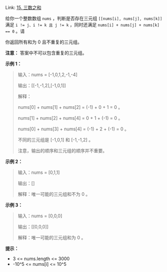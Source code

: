 Link: [15. 三数之和](https://leetcode.cn/problems/3sum/)

给你一个整数数组 `nums` ，判断是否存在三元组 `[[nums[i], nums[j], nums[k]]` 满足 `i != j、i != k 且 j != k` ，同时还满足 `nums[i] + nums[j] + nums[k] == 0` 。请

你返回所有和为 0 且不重复的三元组。

**注意：** 答案中不可以包含重复的三元组。

**示例 1：**

> 输入：nums = [-1,0,1,2,-1,-4]
>
> 输出：[[-1,-1,2],[-1,0,1]]
>
> 解释：
>
> nums[0] + nums[1] + nums[2] = (-1) + 0 + 1 = 0 。
>
> nums[1] + nums[2] + nums[4] = 0 + 1 + (-1) = 0 。
>
> nums[0] + nums[3] + nums[4] = (-1) + 2 + (-1) = 0 。
>
> 不同的三元组是 [-1,0,1] 和 [-1,-1,2] 。
>
> 注意，输出的顺序和三元组的顺序并不重要。

**示例 2：**

> 输入：nums = [0,1,1]
>
> 输出：[]
>
> 解释：唯一可能的三元组和不为 0 。

**示例 3：**

> 输入：nums = [0,0,0]
>
> 输出：[[0,0,0]]
>
> 解释：唯一可能的三元组和为 0 。

**提示：**

- 3 <= nums.length <= 3000
- -10^5 <= nums[i] <= 10^5
